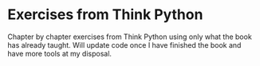 # Exercises from Think Python

Chapter by chapter exercises from Think Python using only what the book has already taught. Will update code once I have finished the book and have more tools at my disposal. 